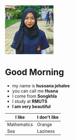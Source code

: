 ![GitHub Logo](img.jpg)
# Good Morning
* my name is **hussana jehalee**
* you can call me **Husna**
* I come from **Songkhla**
* I study at **RMUTS**
* **I am very beautiful**

| I like    |  I don't like  |
| --------- | ---------- |
|Mathematics   |Orange       |
| Sea      |  Laziness    |
